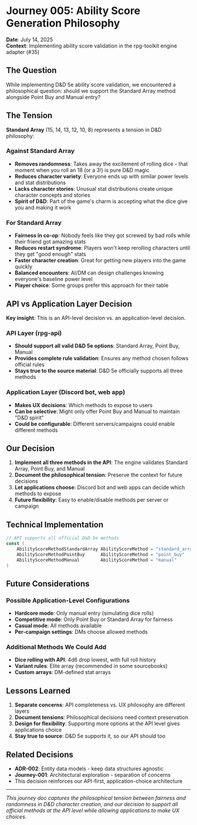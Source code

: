 # Journey 005: Ability Score Generation Philosophy

**Date**: July 14, 2025  
**Context**: Implementing ability score validation in the rpg-toolkit engine adapter (#35)

## The Question

While implementing D&D 5e ability score validation, we encountered a philosophical question: should we support the Standard Array method alongside Point Buy and Manual entry?

## The Tension

**Standard Array** (15, 14, 13, 12, 10, 8) represents a tension in D&D philosophy:

### Against Standard Array
- **Removes randomness**: Takes away the excitement of rolling dice - that moment when you roll an 18 (or a 3!) is pure D&D magic
- **Reduces character variety**: Everyone ends up with similar power levels and stat distributions
- **Lacks character stories**: Unusual stat distributions create unique character concepts and stories
- **Spirit of D&D**: Part of the game's charm is accepting what the dice give you and making it work

### For Standard Array  
- **Fairness in co-op**: Nobody feels like they got screwed by bad rolls while their friend got amazing stats
- **Reduces restart syndrome**: Players won't keep rerolling characters until they get "good enough" stats
- **Faster character creation**: Great for getting new players into the game quickly
- **Balanced encounters**: AI/DM can design challenges knowing everyone's baseline power level
- **Player choice**: Some groups prefer this approach for their table

## API vs Application Layer Decision

**Key insight**: This is an API-level decision vs. an application-level decision.

### API Layer (rpg-api)
- **Should support all valid D&D 5e options**: Standard Array, Point Buy, Manual
- **Provides complete rule validation**: Ensures any method chosen follows official rules
- **Stays true to the source material**: D&D 5e officially supports all three methods

### Application Layer (Discord bot, web app)
- **Makes UX decisions**: Which methods to expose to users
- **Can be selective**: Might only offer Point Buy and Manual to maintain "D&D spirit"
- **Could be configurable**: Different servers/campaigns could enable different methods

## Our Decision

1. **Implement all three methods in the API**: The engine validates Standard Array, Point Buy, and Manual
2. **Document the philosophical tension**: Preserve the context for future decisions
3. **Let applications choose**: Discord bot and web apps can decide which methods to expose
4. **Future flexibility**: Easy to enable/disable methods per server or campaign

## Technical Implementation

```go
// API supports all official D&D 5e methods
const (
    AbilityScoreMethodStandardArray AbilityScoreMethod = "standard_array"
    AbilityScoreMethodPointBuy      AbilityScoreMethod = "point_buy" 
    AbilityScoreMethodManual        AbilityScoreMethod = "manual"
)
```

## Future Considerations

### Possible Application-Level Configurations
- **Hardcore mode**: Only manual entry (simulating dice rolls)
- **Competitive mode**: Only Point Buy or Standard Array for fairness
- **Casual mode**: All methods available
- **Per-campaign settings**: DMs choose allowed methods

### Additional Methods We Could Add
- **Dice rolling with API**: 4d6 drop lowest, with full roll history
- **Variant rules**: Elite array (recommended in some sourcebooks)
- **Custom arrays**: DM-defined stat arrays

## Lessons Learned

1. **Separate concerns**: API completeness vs. UX philosophy are different layers
2. **Document tensions**: Philosophical decisions need context preservation
3. **Design for flexibility**: Supporting more options at the API level gives applications choice
4. **Stay true to source**: D&D 5e supports it, so our API should too

## Related Decisions

- **ADR-002**: Entity data models - keep data structures agnostic
- **Journey-001**: Architectural exploration - separation of concerns
- This decision reinforces our API-first, application-choice architecture

---

*This journey doc captures the philosophical tension between fairness and randomness in D&D character creation, and our decision to support all official methods at the API level while allowing applications to make UX choices.*
